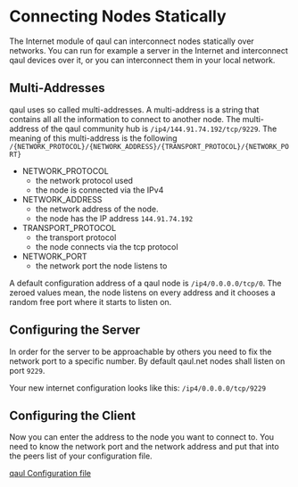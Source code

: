 # Connecting Nodes Statically

The Internet module of qaul can interconnect nodes statically over networks.
You can run for example a server in the Internet and interconnect qaul devices
over it, or you can interconnect them in your local network.


## Multi-Addresses

qaul uses so called multi-addresses. A multi-address is a string that contains all
all the information to connect to another node.
The multi-address of the qaul community hub is `/ip4/144.91.74.192/tcp/9229`.
The meaning of this multi-address is the following `/{NETWORK_PROTOCOL}/{NETWORK_ADDRESS}/{TRANSPORT_PROTOCOL}/{NETWORK_PORT}`

* NETWORK_PROTOCOL
  * the network protocol used
  * the node is connected via the IPv4
* NETWORK_ADDRESS
  * the network address of the node.
  * the node has the IP address `144.91.74.192`
* TRANSPORT_PROTOCOL
  * the transport protocol
  * the node connects via the tcp protocol
* NETWORK_PORT
  * the network port the node listens to


A default configuration address of a qaul node is `/ip4/0.0.0.0/tcp/0`.
The zeroed values mean, the node listens on every address and it chooses
a random free port where it starts to listen on.


## Configuring the Server

In order for the server to be approachable by others you need to fix the network port to a specific number.
By default qaul.net nodes shall listen on port `9229`.

Your new internet configuration looks like this: `/ip4/0.0.0.0/tcp/9229`


## Configuring the Client

Now you can enter the address to the node you want to connect to.
You need to know the network port and the network address and put that into the peers list of your configuration file.

[qaul Configuration file](configuration.md)
